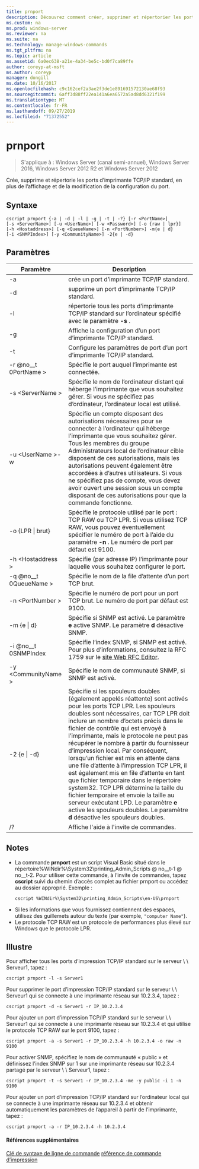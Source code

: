 ```yaml
---
title: prnport
description: Découvrez comment créer, supprimer et répertorier les ports d’imprimante.
ms.custom: na
ms.prod: windows-server
ms.reviewer: na
ms.suite: na
ms.technology: manage-windows-commands
ms.tgt_pltfrm: na
ms.topic: article
ms.assetid: 6a0ec638-a21e-4a34-be5c-bd0f7ca89ffe
author: coreyp-at-msft
ms.author: coreyp
manager: dongill
ms.date: 10/16/2017
ms.openlocfilehash: c9c162cef2a3ae2f3de1e891691572130ae68f93
ms.sourcegitcommit: 6aff3d88ff22ea141a6ea6572a5ad8dd6321f199
ms.translationtype: MT
ms.contentlocale: fr-FR
ms.lasthandoff: 09/27/2019
ms.locfileid: "71372552"
---
```

# <a name="prnport"></a>prnport

>S'applique à : Windows Server (canal semi-annuel), Windows Server 2016, Windows Server 2012 R2 et Windows Server 2012

Crée, supprime et répertorie les ports d’imprimante TCP/IP standard, en plus de l’affichage et de la modification de la configuration du port.

## <a name="syntax"></a>Syntaxe
```
cscript prnport {-a | -d | -l | -g | -t | -?} [-r <PortName>] 
[-s <ServerName>] [-u <UserName>] [-w <Password>] [-o {raw | lpr}] 
[-h <Hostaddress>] [-q <QueueName>] [-n <PortNumber>] -m{e | d} 
[-i <SNMPIndex>] [-y <CommunityName>] -2{e | -d}
```

## <a name="parameters"></a>Paramètres

|          Paramètre           |                                                                                                                                                                                                                                                                                                     Description                                                                                                                                                                                                                                                                                                      |
|------------------------------|----------------------------------------------------------------------------------------------------------------------------------------------------------------------------------------------------------------------------------------------------------------------------------------------------------------------------------------------------------------------------------------------------------------------------------------------------------------------------------------------------------------------------------------------------------------------------------------------------------------------|
|              -a              |                                                                                                                                                                                                                                                                                       crée un port d’imprimante TCP/IP standard.                                                                                                                                                                                                                                                                                        |
|              -d              |                                                                                                                                                                                                                                                                                       supprime un port d’imprimante TCP/IP standard.                                                                                                                                                                                                                                                                                        |
|              -l              |                                                                                                                                                                                                                                                             répertorie tous les ports d’imprimante TCP/IP standard sur l’ordinateur spécifié avec le paramètre **-s** .                                                                                                                                                                                                                                                             |
|              -g              |                                                                                                                                                                                                                                                                            Affiche la configuration d’un port d’imprimante TCP/IP standard.                                                                                                                                                                                                                                                                             |
|              -t              |                                                                                                                                                                                                                                                                           Configure les paramètres de port d’un port d’imprimante TCP/IP standard.                                                                                                                                                                                                                                                                           |
|        -r @no__t 0PortName >        |                                                                                                                                                                                                                                                                                Spécifie le port auquel l’imprimante est connectée.                                                                                                                                                                                                                                                                                 |
|       -s \<ServerName >       |                                                                                                                                                                                                                               Spécifie le nom de l’ordinateur distant qui héberge l’imprimante que vous souhaitez gérer. Si vous ne spécifiez pas d’ordinateur, l’ordinateur local est utilisé.                                                                                                                                                                                                                                |
| -u \<UserName >-w <Password> |                                                                                                              Spécifie un compte disposant des autorisations nécessaires pour se connecter à l’ordinateur qui héberge l’imprimante que vous souhaitez gérer. Tous les membres du groupe Administrateurs local de l’ordinateur cible disposent de ces autorisations, mais les autorisations peuvent également être accordées à d’autres utilisateurs. Si vous ne spécifiez pas de compte, vous devez avoir ouvert une session sous un compte disposant de ces autorisations pour que la commande fonctionne.                                                                                                               |
|     -o {LPR &#124; brut}      |                                                                                                                                                                                                              Spécifie le protocole utilisé par le port : TCP RAW ou TCP LPR. Si vous utilisez TCP RAW, vous pouvez éventuellement spécifier le numéro de port à l’aide du paramètre **-n** . Le numéro de port par défaut est 9100.                                                                                                                                                                                                              |
|      -h \<Hostaddress >       |                                                                                                                                                                                                                                                                   Spécifie (par adresse IP) l’imprimante pour laquelle vous souhaitez configurer le port.                                                                                                                                                                                                                                                                    |
|       -q @no__t 0QueueName >        |                                                                                                                                                                                                                                                                                     Spécifie le nom de la file d’attente d’un port TCP brut.                                                                                                                                                                                                                                                                                     |
|       -n \<PortNumber >       |                                                                                                                                                                                                                                                                    Spécifie le numéro de port pour un port TCP brut. Le numéro de port par défaut est 9100.                                                                                                                                                                                                                                                                    |
|        -m {e &#124; d}        |                                                                                                                                                                                                                                                       Spécifie si SNMP est activé. Le paramètre **e** active SNMP. Le paramètre **d** désactive SNMP.                                                                                                                                                                                                                                                        |
|        -i @no__t 0SNMPIndex        |                                                                                                                                                                                                                             Spécifie l’index SNMP, si SNMP est activé. Pour plus d’informations, consultez la RFC 1759 sur le [site Web RFC Editor](https://go.microsoft.com/fwlink/?LinkId=569).                                                                                                                                                                                                                              |
|     -y \<CommunityName >      |                                                                                                                                                                                                                                                                                Spécifie le nom de communauté SNMP, si SNMP est activé.                                                                                                                                                                                                                                                                                |
|       -2 {e &#124; -d}        | Spécifie si les spouleurs doubles (également appelés réattente) sont activés pour les ports TCP LPR. Les spouleurs doubles sont nécessaires, car TCP LPR doit inclure un nombre d’octets précis dans le fichier de contrôle qui est envoyé à l’imprimante, mais le protocole ne peut pas récupérer le nombre à partir du fournisseur d’impression local. Par conséquent, lorsqu’un fichier est mis en attente dans une file d’attente à l’impression TCP LPR, il est également mis en file d’attente en tant que fichier temporaire dans le répertoire system32. TCP LPR détermine la taille du fichier temporaire et envoie la taille au serveur exécutant LPD. Le paramètre **e** active les spouleurs doubles. Le paramètre **d** désactive les spouleurs doubles. |
|              /?              |                                                                                                                                                                                                                                                                                         Affiche l'aide à l'invite de commandes.                                                                                                                                                                                                                                                                                         |

## <a name="remarks"></a>Notes
-   La commande **prnport** est un script Visual Basic situé dans le répertoire%WINdir%\System32\printing_Admin_Scripts @ no__t-1 @ no__t-2. Pour utiliser cette commande, à l’invite de commandes, tapez **cscript** suivi du chemin d’accès complet au fichier prnport ou accédez au dossier approprié. Exemple :
    ```
    cscript %WINdir%\System32\printing_Admin_Scripts\en-US\prnport
    ```
-   Si les informations que vous fournissez contiennent des espaces, utilisez des guillemets autour du texte (par exemple, `"computer Name"`).
-   Le protocole TCP RAW est un protocole de performances plus élevé sur Windows que le protocole LPR.

## <a name="BKMK_examples"></a>Illustre
Pour afficher tous les ports d’impression TCP/IP standard sur le serveur \\ \ Serveur1, tapez :
```
cscript prnport -l -s Server1
```
Pour supprimer le port d’impression TCP/IP standard sur le serveur \\ \ Serveur1 qui se connecte à une imprimante réseau sur 10.2.3.4, tapez :
```
cscript prnport -d -s Server1 -r IP_10.2.3.4
```
Pour ajouter un port d’impression TCP/IP standard sur le serveur \\ \ Serveur1 qui se connecte à une imprimante réseau sur 10.2.3.4 et qui utilise le protocole TCP RAW sur le port 9100, tapez :
```
cscript prnport -a -s Server1 -r IP_10.2.3.4 -h 10.2.3.4 -o raw -n 9100
```
Pour activer SNMP, spécifiez le nom de communauté « public » et définissez l’index SNMP sur 1 sur une imprimante réseau sur 10.2.3.4 partagé par le serveur \\ \ Serveur1, tapez :
```
cscript prnport -t -s Server1 -r IP_10.2.3.4 -me -y public -i 1 -n 9100
```
Pour ajouter un port d’impression TCP/IP standard sur l’ordinateur local qui se connecte à une imprimante réseau sur 10.2.3.4 et obtenir automatiquement les paramètres de l’appareil à partir de l’imprimante, tapez :
```
cscript prnport -a -r IP_10.2.3.4 -h 10.2.3.4
```

#### <a name="additional-references"></a>Références supplémentaires
[Clé de syntaxe de ligne de commande](command-line-syntax-key.md)
[référence de commande d’impression](print-command-reference.md)
